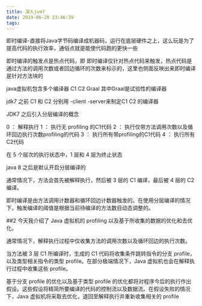 ```yaml
---
title: 深入jvm7
date: 2019-06-20 23:46:39
tags:
---
```


即时编译-直接将Java字节码编译成机器码，运行在底层硬件之上，这么玩是为了提高代码的执行效率，通俗点就是能使代码跑的更快一些

即时编译的触发点是热点代码，即 即时编译仅针对热点代码来触发，热点代码是通过方法的调用次数或者回边循环的次数来标示的，这里也侧面反映出来即时编译是针对方法块的


java虚拟机包含多个编译器 C1 C2 Graal
其中Graal是试验性的编译器

jdk7 之前  C1 和 C2 分别用 -client -server来制定C1 C2 的编译器

JDK7 之后引入分层编译的概念

0 ： 解释执行
1 ： 执行无 profiling 的C1代码
2 ： 执行仅带方法调用次数以及循环回边执行次数profiling的代码
3 ： 执行所有带profiling的C1代码
4 ： 执行所有C2代码

在 5 个层次的执行状态中，1 层和 4 层为终止状态

java 8 之后是默认开启分层编译的

通常情况下，方法会首先被解释执行，然后被 3 层的 C1 编译，最后被 4 层的 C2 编译。

即时编译是由方法调用计数器和循环回边计数器触发的。在使用分层编译的情况下，触发编译的阈值是根据当前待编译的方法数目动态调整的。


##2 
今天我介绍了 Java 虚拟机的 profiling 以及基于所收集的数据的优化和去优化。

通常情况下，解释执行过程中仅收集方法的调用次数以及循环回边的执行次数。

当方法被 3 层 C1 所编译时，生成的 C1 代码将收集条件跳转指令的分支 profile，以及类型相关指令的类型 profile。在部分极端情况下，Java 虚拟机也会在解释执行过程中收集这些 profile。

基于分支 profile 的优化以及基于类型 profile 的优化都将对程序今后的执行作出假设。这些假设将精简所要编译的代码的控制流以及数据流。在假设失败的情况下，Java 虚拟机将采取去优化，退回至解释执行并重新收集相关的 profile